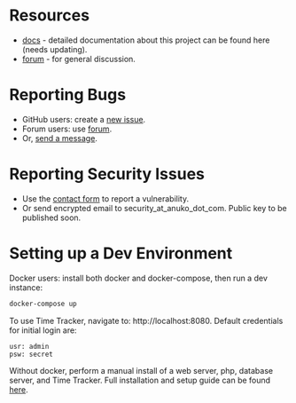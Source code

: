 # Resources

* [docs](https://www.anuko.com/time_tracker/features.htm) - detailed documentation about this project can be found here (needs updating).
* [forum](https://www.anuko.com/forum/viewforum.php?f=4) - for general discussion.


# Reporting Bugs

* GitHub users: create a [new issue](https://github.com/anuko/timetracker/issues).
* Forum users: use [forum](https://www.anuko.com/forum/viewforum.php?f=4).
* Or, [send a message](https://www.anuko.com/contact.htm).


# Reporting Security Issues

* Use the [contact form](https://www.anuko.com/contact.htm) to report a vulnerability.
* Or send encrypted email to security_at_anuko_dot_com. Public key to be published soon.


# Setting up a Dev Environment

Docker users: install both docker and docker-compose, then run a dev instance:

```bash
docker-compose up
```

To use Time Tracker, navigate to: http://localhost:8080. Default credentials for initial login are:
```
usr: admin
psw: secret
```

Without docker, perform a manual install of a web server, php, database server, and Time Tracker. Full installation and setup guide can be found [here](https://www.anuko.com/time_tracker/install_guide/index.htm).
